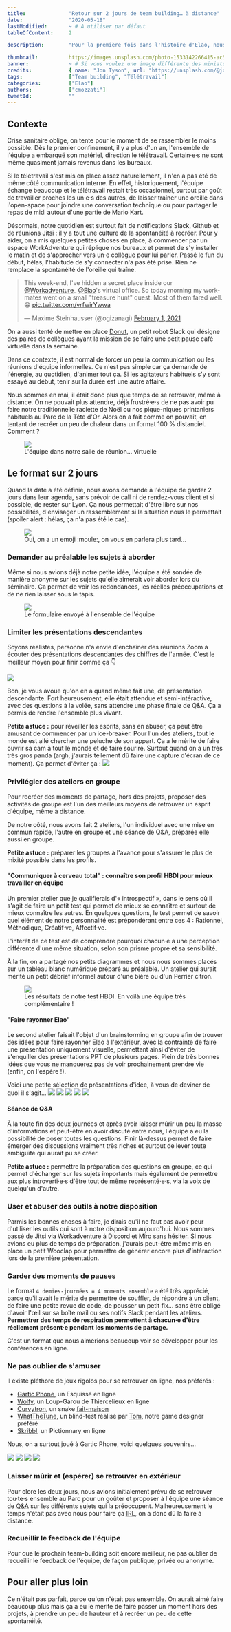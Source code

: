 ```yaml
---
title:              "Retour sur 2 jours de team building… à distance"
date:               "2020-05-18"
lastModified:       ~ # A utiliser par défaut
tableOfContent:     2

description:        "Pour la première fois dans l'histoire d'Elao, nous avons fait notre teambuilding à distance."

thumbnail:          https://images.unsplash.com/photo-1533142266415-ac591a4deae9?ixlib=rb-1.2.1&ixid=eyJhcHBfaWQiOjEyMDd9&auto=format&fit=crop&w=500&q=60
banner:             ~ # Si vous voulez une image différente des miniatures comme bannière sur la vue de l'article
credits:            { name: "Jon Tyson", url: "https://unsplash.com/@jontyson" }
tags:               ["Team building", "Télétravail"]
categories:         ["Elao"]
authors:            ["cmozzati"]
tweetId:            ""
---
```


## Contexte

Crise sanitaire oblige, on tente pour le moment de se rassembler le moins possible. Dès le premier confinement, il y a plus d'un an, l'ensemble de l'équipe a embarqué son matériel, direction le télétravail. Certain·e·s ne sont même quasiment jamais revenus dans les bureaux. 

Si le télétravail s'est mis en place assez naturellement, il n'en a pas été de même côté communication interne. En effet, historiquement, l'équipe échange beaucoup et le télétravail restait très occasionnel, surtout par goût de travailler proches les un·e·s des autres, de laisser traîner une oreille dans l'open-space pour joindre une conversation technique ou pour partager le repas de midi autour d'une partie de Mario Kart. 

Désormais, notre quotidien est surtout fait de notifications Slack, Github et de réunions Jitsi : il y a tout une culture de la spontanéité à recréer. Pour y aider, on a mis quelques petites choses en place, à commencer par un espace WorkAdventure qui réplique nos bureaux et permet de s'y installer le matin et de s'approcher vers un·e collègue pour lui parler. Passé le fun du début, hélas, l'habitude de s'y connecter n'a pas été prise. Rien ne remplace la spontanéité de l'oreille qui traîne.

<blockquote class="twitter-tweet"><p lang="en" dir="ltr">This week-end, I&#39;ve hidden a secret place inside our <a href="https://twitter.com/Workadventure_?ref_src=twsrc%5Etfw">@Workadventure_</a> <a href="https://twitter.com/Elao?ref_src=twsrc%5Etfw">@Elao</a>&#39;s virtual office. So today morning my workmates went on a small &quot;treasure hunt&quot; quest. Most of them fared well. 😁 <a href="https://t.co/vrfwirYwwa">pic.twitter.com/vrfwirYwwa</a></p>&mdash; Maxime Steinhausser (@ogizanagi) <a href="https://twitter.com/ogizanagi/status/1356223173033926660?ref_src=twsrc%5Etfw">February 1, 2021</a></blockquote> <script async src="https://platform.twitter.com/widgets.js" charset="utf-8"></script>

On a aussi tenté de mettre en place [Donut](https://elao.slack.com/apps/A11MJ51SR-donut), un petit robot Slack qui désigne des paires de collègues ayant la mission de se faire une petit pause café virtuelle dans la semaine.  

Dans ce contexte, il est normal de forcer un peu la communication ou les réunions d'équipe informelles. Ce n'est pas simple car ça demande de l'énergie, au quotidien, d'animer tout ça. Si les agitateurs habituels s'y sont essayé au début, tenir sur la durée est une autre affaire.  

Nous sommes en mai, il était donc plus que temps de se retrouver, même à distance. On ne pouvait plus attendre, déjà frustré·e·s de ne pas avoir pu faire notre traditionnelle raclette de Noël ou nos pique-niques printaniers habituels au Parc de la Tête d'Or. Alors on a fait comme on pouvait, en tentant de recréer un peu de chaleur dans un format 100 % distanciel. Comment ?

<figure>
    <img src="images/posts/2021/teambuilding/workadventure.png">
    <figcaption>
      <span class="figure__legend">L'équipe dans notre salle de réunion… virtuelle</span>
    </figcaption>
</figure>

## Le format sur 2 jours

Quand la date a été définie, nous avons demandé à l'équipe de garder 2 jours dans leur agenda, sans prévoir de call ni de rendez-vous client et si possible, de rester sur Lyon. Ça nous permettait d'être libre sur nos possibilités, d'envisager un rassemblement si la situation nous le permettait (spoiler alert : hélas, ça n'a pas été le cas).

<figure>
    <img src="images/posts/2021/teambuilding/savethedate.png">
    <figcaption>
      <span class="figure__legend">Oui, on a un emoji :moule:, on vous en parlera plus tard…</span>
    </figcaption>
</figure>

### Demander au préalable les sujets à aborder
Même si nous avions déjà notre petite idée, l'équipe a été sondée de manière anonyme sur les sujets qu'elle aimerait voir aborder lors du séminaire. Ça permet de voir les redondances, les réelles préoccupations et de ne rien laisser sous le tapis.

<figure>
    <img src="images/posts/2021/teambuilding/form-sujets.png">
    <figcaption>
      <span class="figure__legend">Le formulaire envoyé à l'ensemble de l'équipe</span>
    </figcaption>
</figure>

### Limiter les présentations descendantes
Soyons réalistes, personne n'a envie d'enchaîner des réunions Zoom à écouter des présentations descendantes des chiffres de l'année. C'est le meilleur moyen pour finir comme ça 👇

![](images/posts/2021/teambuilding/dodo.gif)

Bon, je vous avoue qu'on en a quand même fait une, de présentation descendante. Fort heureusement, elle était attendue et semi-intéractive, avec des questions à la volée, sans attendre une phase finale de Q&A. Ça a permis de rendre l'ensemble plus vivant. 

**Petite astuce :** pour réveiller les esprits, sans en abuser, ça peut être amusant de commencer par un ice-breaker. Pour l'un des ateliers, tout le monde est allé chercher une peluche de son appart. Ça a le mérite de faire ouvrir sa cam à tout le monde et de faire sourire. Surtout quand on a un très très gros panda (argh, j'aurais tellement dû faire une capture d'écran de ce moment).
Ça permet d'éviter ça :
![](images/posts/2021/teambuilding/jitsi.png)


### Privilégier des ateliers en groupe
Pour recréer des moments de partage, hors des projets, proposer des activités de groupe est l'un des meilleurs moyens de retrouver un esprit d'équipe, même à distance. 

De notre côté, nous avons fait 2 ateliers, l'un individuel avec une mise en commun rapide, l'autre en groupe et une séance de Q&A, préparée elle aussi en groupe. 

**Petite astuce :** préparer les groupes à l'avance pour s'assurer le plus de mixité possible dans les profils.

#### "Communiquer à cerveau total" : connaître son profil HBDI pour mieux travailler en équipe
Un premier atelier que je qualifierais d'« introspectif », dans le sens où il s'agit de faire un petit test qui permet de mieux se connaître et surtout de mieux connaître les autres. En quelques questions, le test permet de savoir quel élément de notre personnalité est prépondérant entre ces 4 : Rationnel, Méthodique, Créatif·ve, Affectif·ve. 

L'intérêt de ce test est de comprendre pourquoi chacun·e a une perception différente d'une même situation, selon son prisme propre et sa sensibilité. 

À la fin, on a partagé nos petits diagrammes et nous nous sommes placés sur un tableau blanc numérique préparé au préalable. Un atelier qui aurait mérité un petit débrief informel autour d'une bière ou d'un Perrier citron. 

<figure>
    <img src="images/posts/2021/teambuilding/hbdi.png">
    <figcaption>
      <span class="figure__legend">Les résultats de notre test HBDI. En voilà une équipe très complémentaire !</span>
    </figcaption>
</figure>

#### "Faire rayonner Elao"
Le second atelier faisait l'objet d'un brainstorming en groupe afin de trouver des idées pour faire rayonner Elao à l'extérieur, avec la contrainte de faire une présentation uniquement visuelle, permettant ainsi d'éviter de s'enquiller des présentations PPT de plusieurs pages. Plein de très bonnes idées que vous ne manquerez pas de voir prochainement prendre vie (enfin, on l'espère !).

Voici une petite sélection de présentations d'idée, à vous de deviner de quoi il s'agit…
![](images/posts/2021/teambuilding/solution1.jpg)
![](images/posts/2021/teambuilding/solution2.jpg)
![](images/posts/2021/teambuilding/solution3.jpg)
![](images/posts/2021/teambuilding/solution4.jpg)
![](images/posts/2021/teambuilding/solution5.jpg)


#### Séance de Q&A
À la toute fin des deux journées et après avoir laisser mûrir un peu la masse d'informations et peut-être en avoir discuté entre nous, l'équipe a eu la possibilité de poser toutes les questions. Finir là-dessus permet de faire émerger des discussions vraiment très riches et surtout de lever toute ambiguïté qui aurait pu se créer. 

**Petite astuce :** permettre la préparation des questions en groupe, ce qui permet d'échanger sur les sujets importants mais également de permettre aux plus introverti·e·s d'être tout de même représenté·e·s, via la voix de quelqu'un d'autre.


### User et abuser des outils à notre disposition 
Parmis les bonnes choses à faire, je dirais qu'il ne faut pas avoir peur d'utiliser les outils qui sont à notre disposition aujourd'hui. Nous sommes passé de Jitsi via Workadventure à Discord et Miro sans hésiter. Si nous avions eu plus de temps de préparation, j'aurais peut-être même mis en place un petit Wooclap pour permettre de générer encore plus d'intéraction lors de la première présentation. 


### Garder des moments de pauses
Le format `4 demies-journées = 4 moments ensemble` a été très apprécié, parce qu'il avait le mérite de permettre de souffler, de répondre à un client, de faire une petite revue de code, de pousser un petit fix… sans être obligé d'avoir l'œil sur sa boîte mail ou ses notifs Slack pendant les ateliers. **Permettrer des temps de respiration permettent à chacun·e d'être réellement présent·e pendant les moments de partage.**

C'est un format que nous aimerions beaucoup voir se développer pour les conférences en ligne. 

### Ne pas oublier de s'amuser
Il existe pléthore de jeux rigolos pour se retrouver en ligne, nos préférés :
* [Gartic Phone](https://garticphone.com/fr), un Esquissé en ligne
* [Wolfy](https://wolfy.fr/), un Loup-Garou de Thiercelieux en ligne
* [Curvytron](http://www.curvytron.com/#/), un snake [fait-maison](../../case-study/curvytron.md)
* [WhatTheTune](https://whatthetune.com/), un blind-test réalisé par [Tom](../../member/tjarrand.yml), notre game designer préféré
* [Skribbl](https://skribbl.io/), un Pictionnary en ligne

Nous, on a surtout joué à Gartic Phone, voici quelques souvenirs…

![](images/posts/2021/teambuilding/canard-banane.gif)
![](images/posts/2021/teambuilding/ananas.gif)
![](images/posts/2021/teambuilding/chataigne.gif)
![](images/posts/2021/teambuilding/cochon.gif)

### Laisser mûrir et (espérer) se retrouver en extérieur
Pour clore les deux jours, nous avions initialement prévu de se retrouver tou·te·s ensemble au Parc pour un goûter et proposer à l'équipe une séance de <abbr title="Question & Answers - questions réponses">Q&A</abbr> sur les différents sujets qui la préoccupent. Malheureusement le temps n'était pas avec nous pour faire ça <abbr title="In Real Life">IRL</abbr>, on a donc dû la faire à distance.

### Recueillir le feedback de l'équipe
Pour que le prochain team-building soit encore meilleur, ne pas oublier de recueillir le feedback de l'équipe, de façon publique, privée ou anonyme. 

## Pour aller plus loin
Ce n'était pas parfait, parce qu'on n'était pas ensemble. On aurait aimé faire beaucoup plus mais ça a eu le mérite de faire passer un moment hors des projets, à prendre un peu de hauteur et à recréer un peu de cette spontanéité. 